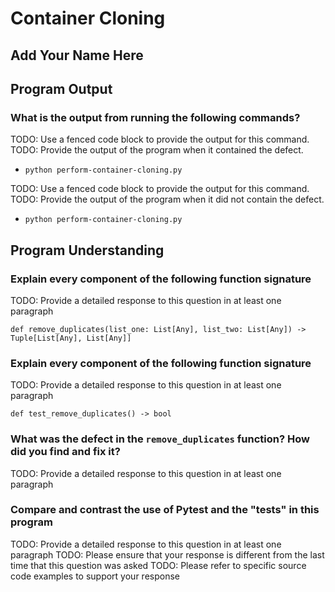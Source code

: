 # Container Cloning

## Add Your Name Here

## Program Output

### What is the output from running the following commands?

TODO: Use a fenced code block to provide the output for this command.
TODO: Provide the output of the program when it contained the defect.

- `python perform-container-cloning.py`

TODO: Use a fenced code block to provide the output for this command.
TODO: Provide the output of the program when it did not contain the defect.

- `python perform-container-cloning.py`

## Program Understanding

### Explain every component of the following function signature

TODO: Provide a detailed response to this question in at least one paragraph

`def remove_duplicates(list_one: List[Any], list_two: List[Any]) -> Tuple[List[Any], List[Any]]`

### Explain every component of the following function signature

TODO: Provide a detailed response to this question in at least one paragraph

`def test_remove_duplicates() -> bool`

### What was the defect in the `remove_duplicates` function? How did you find and fix it?

TODO: Provide a detailed response to this question in at least one paragraph

### Compare and contrast the use of Pytest and the "tests" in this program

TODO: Provide a detailed response to this question in at least one paragraph
TODO: Please ensure that your response is different from the last time that this question was asked
TODO: Please refer to specific source code examples to support your response
